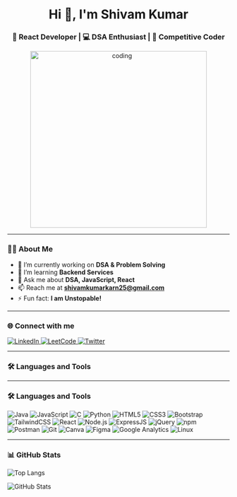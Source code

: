 <h1 align="center">Hi 👋, I'm Shivam Kumar</h1>
<h3 align="center">🚀 React Developer | 💻 DSA Enthusiast | 🧠 Competitive Coder</h3>

<p align="center">
  <img src="https://firebasestorage.googleapis.com/v0/b/imageurl-d1144.appspot.com/o/b81c030a-32dc-4c23-a212-b7f1b6517933?alt=media&token=2ff81343-06bb-4ba5-bdb3-7dc377f0d672" alt="coding" width="400"/>
</p>

---

### 👨‍💻 About Me

- 🔭 I’m currently working on **DSA & Problem Solving**
- 🌱 I’m learning **Backend Services**
- 💬 Ask me about **DSA, JavaScript, React**
- 📫 Reach me at **shivamkumarkarn25@gmail.com**
- ⚡ Fun fact: **I am Unstopable!**

---

### 🌐 Connect with me

<p align="left">
  <a href="https://www.linkedin.com/in/shivam-kumar-b53085200/" target="_blank">
    <img src="https://img.shields.io/badge/LinkedIn-0077B5?style=for-the-badge&logo=linkedin&logoColor=white" alt="LinkedIn"/>
  </a>
  <a href="https://leetcode.com/u/shivamkumarkarn25/" target="_blank">
    <img src="https://img.shields.io/badge/LeetCode-FFA116?style=for-the-badge&logo=leetcode&logoColor=white" alt="LeetCode"/>
  </a>
  <a href="https://x.com/ranekarshivam?s=21" target="_blank">
    <img src="https://img.shields.io/badge/Twitter-1DA1F2?style=for-the-badge&logo=twitter&logoColor=white" alt="Twitter"/>
  </a>
</p>

---

### 🛠️ Languages and Tools

---

### 🛠️ Languages and Tools

<p align="left">
  <img src="https://img.shields.io/badge/Java-ED8B00?style=for-the-badge&logo=java&logoColor=white" alt="Java"/>
  <img src="https://img.shields.io/badge/JavaScript-F7DF1E?style=for-the-badge&logo=javascript&logoColor=black" alt="JavaScript"/>
  <img src="https://img.shields.io/badge/C-00599C?style=for-the-badge&logo=c&logoColor=white" alt="C"/>
  <img src="https://img.shields.io/badge/Python-3776AB?style=for-the-badge&logo=python&logoColor=white" alt="Python"/>
  <img src="https://img.shields.io/badge/HTML5-E34F26?style=for-the-badge&logo=html5&logoColor=white" alt="HTML5"/>
  <img src="https://img.shields.io/badge/CSS3-1572B6?style=for-the-badge&logo=css3&logoColor=white" alt="CSS3"/>
  <img src="https://img.shields.io/badge/Bootstrap-7952B3?style=for-the-badge&logo=bootstrap&logoColor=white" alt="Bootstrap"/>
  <img src="https://img.shields.io/badge/TailwindCSS-38B2AC?style=for-the-badge&logo=tailwind-css&logoColor=white" alt="TailwindCSS"/>
  <img src="https://img.shields.io/badge/React-61DAFB?style=for-the-badge&logo=react&logoColor=black" alt="React"/>
  <img src="https://img.shields.io/badge/Node.js-339933?style=for-the-badge&logo=nodedotjs&logoColor=white" alt="Node.js"/>
  <img src="https://img.shields.io/badge/Express.js-000000?style=for-the-badge&logo=express&logoColor=white" alt="ExpressJS"/>
  <img src="https://img.shields.io/badge/jQuery-0769AD?style=for-the-badge&logo=jquery&logoColor=white" alt="jQuery"/>
  <img src="https://img.shields.io/badge/npm-CB3837?style=for-the-badge&logo=npm&logoColor=white" alt="npm"/>
  <img src="https://img.shields.io/badge/Postman-FF6C37?style=for-the-badge&logo=postman&logoColor=white" alt="Postman"/>
  <img src="https://img.shields.io/badge/Git-F05032?style=for-the-badge&logo=git&logoColor=white" alt="Git"/>
  <img src="https://img.shields.io/badge/Canva-00C4CC?style=for-the-badge&logo=canva&logoColor=white" alt="Canva"/>
  <img src="https://img.shields.io/badge/Figma-F24E1E?style=for-the-badge&logo=figma&logoColor=white" alt="Figma"/>
  <img src="https://img.shields.io/badge/Google%20Analytics-E37400?style=for-the-badge&logo=google-analytics&logoColor=white" alt="Google Analytics"/>
  <img src="https://img.shields.io/badge/Linux-FCC624?style=for-the-badge&logo=linux&logoColor=black" alt="Linux"/>
</p>

---

### 📊 GitHub Stats

<p align="left">
  <img src="https://github-readme-stats.vercel.app/api/top-langs/?username=Shivamkarn9693&layout=compact&theme=radical" alt="Top Langs"/>
</p>
<p align="left">
  <img src="https://github-readme-stats.vercel.app/api?username=Shivamkarn9693&show_icons=true&theme=tokyonight" alt="GitHub Stats"/>
</p>
